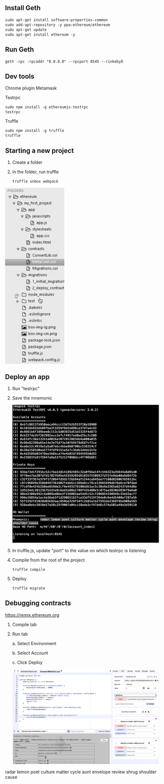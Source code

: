 ## Install Geth

    sudo apt-get install software-properties-common 
    sudo add-apt-repository -y ppa:ethereum/ethereum 
    sudo apt-get update 
    sudo apt-get install ethereum -y

## Run Geth

    geth -rpc -rpcaddr "0.0.0.0" --rpcport 8545 --rinkebyß

## Dev tools

Chrome plugin Metamask

Testrpc

    sudo npm install -g ethereumjs-testrpc
    testrpc

Truffle

    sudo npm install -g truffle
    truffle

## Starting a new project
1.  Create a folder
2.  In the folder, run truffle

        truffle unbox webpack

<img src="images/truffle.png" align="center">

## Deploy an app
1.  Run "testrpc"
2.  Save the mnemonic

    <img src ="images/testrpc.png">
3.  In truffle.js, update "port" to the value on which testrpc is listening
4.  Compile from the root of the project

        truffle compile
5.  Deploy

        truffle migrate

## Debugging contracts

   https://remix.ethereum.org

1.  Compile tab
2.  Run tab

    a.  Select Environment

    b.  Select Account

    c.  Click Deploy

    <img src ="images/remix.png">

radar lemon poet culture matter cycle aunt envelope review shrug shoulder cause